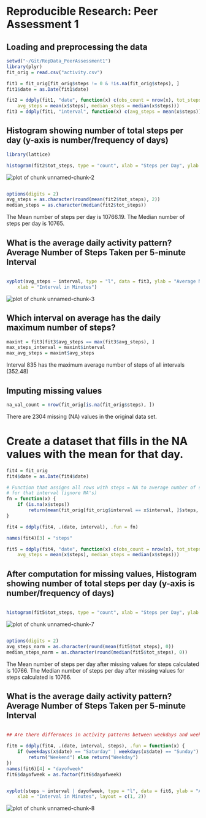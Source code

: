 
# Reproducible Research: Peer Assessment 1


## Loading and preprocessing the data


```r
setwd("~/Git/RepData_PeerAssessment1")
library(plyr)
fit_orig = read.csv("activity.csv")

fit1 = fit_orig[fit_orig$steps != 0 & !is.na(fit_orig$steps), ]
fit1$date = as.Date(fit1$date)

fit2 = ddply(fit1, "date", function(x) c(obs_count = nrow(x), tot_steps = sum(x$steps), 
    avg_steps = mean(x$steps), median_steps = median(x$steps)))
fit3 = ddply(fit1, "interval", function(x) c(avg_steps = mean(x$steps)))
```


## Histogram showing number of total steps per day (y-axis is number/frequency of days) 


```r
library(lattice)

histogram(fit2$tot_steps, type = "count", xlab = "Steps per Day", ylab = "Frequency (Days)")
```

![plot of chunk unnamed-chunk-2](figure/unnamed-chunk-2.png) 

```r

options(digits = 2)
avg_steps = as.character(round(mean(fit2$tot_steps), 2))
median_steps = as.character(median(fit2$tot_steps))
```


The Mean number of steps per day is 10766.19.
The Median number of steps per day is 10765.

## What is the average daily activity pattern?  Average Number of Steps Taken per 5-minute Interval


```r

xyplot(avg_steps ~ interval, type = "l", data = fit3, ylab = "Average Number of Steps", 
    xlab = "Interval in Minutes")
```

![plot of chunk unnamed-chunk-3](figure/unnamed-chunk-3.png) 


## Which interval on average has the daily maximum number of steps?

```r
maxint = fit3[fit3$avg_steps == max(fit3$avg_steps), ]
max_steps_interval = maxint$interval
max_avg_steps = maxint$avg_steps
```


Interval 835 has the maximum average number of steps of all intervals (352.48)

## Imputing missing values


```r
na_val_count = nrow(fit_orig[is.na(fit_orig$steps), ])
```

There are 2304 missing (NA) values in the original data set.

# Create a dataset that fills in the NA values with the mean for that day.

```r
fit4 = fit_orig
fit4$date = as.Date(fit4$date)

# Function that assigns all rows with steps = NA to average number of steps
# for that interval (ignore NA's)
fn = function(x) {
    if (is.na(x$steps)) 
        return(mean(fit_orig[fit_orig$interval == x$interval, ]$steps, na.rm = TRUE)) else return(x$steps)
}

fit4 = ddply(fit4, .(date, interval), .fun = fn)

names(fit4)[3] = "steps"

fit5 = ddply(fit4, "date", function(x) c(obs_count = nrow(x), tot_steps = sum(x$steps), 
    avg_steps = mean(x$steps), median_steps = median(x$steps)))
```


## After computation for missing values, Histogram showing number of total steps per day (y-axis is number/frequency of days) 


```r

histogram(fit5$tot_steps, type = "count", xlab = "Steps per Day", ylab = "Frequency (Days)")
```

![plot of chunk unnamed-chunk-7](figure/unnamed-chunk-7.png) 

```r

options(digits = 2)
avg_steps_narm = as.character(round(mean(fit5$tot_steps), 0))
median_steps_narm = as.character(round(median(fit5$tot_steps), 0))
```


The Mean number of steps per day after missing values for steps calculated is 10766.
The Median number of steps per day after missing values for steps calculated is 10766.

## What is the average daily activity pattern?  Average Number of Steps Taken per 5-minute Interval


```r

## Are there differences in activity patterns between weekdays and weekends?

fit6 = ddply(fit4, .(date, interval, steps), .fun = function(x) {
    if (weekdays(x$date) == "Saturday" | weekdays(x$date) == "Sunday") 
        return("Weekend") else return("Weekday")
})
names(fit6)[4] = "dayofweek"
fit6$dayofweek = as.factor(fit6$dayofweek)


xyplot(steps ~ interval | dayofweek, type = "l", data = fit6, ylab = "Average Number of Steps", 
    xlab = "Interval in Minutes", layout = c(1, 2))
```

![plot of chunk unnamed-chunk-8](figure/unnamed-chunk-8.png) 

